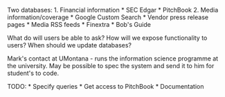 Two databases:
    1.  Financial information
        * SEC Edgar
        * PitchBook
    2. Media information/coverage
        * Google Custom Search
        * Vendor press release pages
        * Media RSS feeds
            * Finextra
            * Bob's Guide

What do will users be able to ask?
How will we expose functionality to users?
When should we update databases?

Mark's contact at UMontana - runs the information science programme at the university. May be possible to spec the system and send it to him for student's to code.

TODO:
    * Specify queries
    * Get access to PitchBook
    * Documentation

